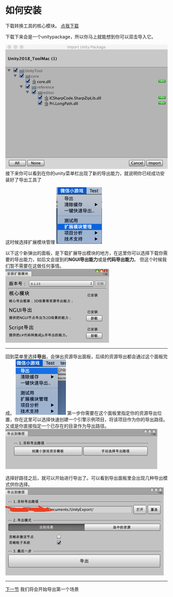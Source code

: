 # 如何安装
下载转换工具的核心模块。
[点我下载](https://dldir1.qq.com/WechatWebDev/plugins/BeefBallEngine-unitytool/1.0.0/UnityTool.unitypackage)

下载下来会是一个unitypackage，所以你马上就能想到你可以双击导入它。

![image.png](./image/11.png)
接下来你可以看到在你的unity菜单栏出现了新的导出能力，就说明你已经成功安装好了导出工具了

这时候选择扩展模块管理
![image.png](./image/12.png)

以下这个新弹出的面板，是下载扩展导出模块的地方，在这里你可以选择下载你需要的导出能力，如后文会提到的**NGUI导出能力**或是**代码导出能力**。
但这个时候我们暂不需要在这做任何事情。
![image.png](./image/13.png)

------------------------------------------------------------

回到菜单里选择**导出**，会弹出资源导出面板，后续的资源导出都会通过这个面板完成。
![image.png](./image/14.png)
第一步你需要在这个面板里指定你的资源导出位置，你在这里可以选择快速创建一个引擎示例项目，将该项目作为你的导出路径。又或是你直接指定一个已存在的目录作为导出路径。
![image.png](./image/15.png)

选择好路径之后，就可以开始进行导出了。可以看到导出面板里会出现几种导出模式供你选择。
![image.png](./image/16.png)

------------------------------------------------------------

[下一节](./scene.md) 我们将会开始导出第一个场景